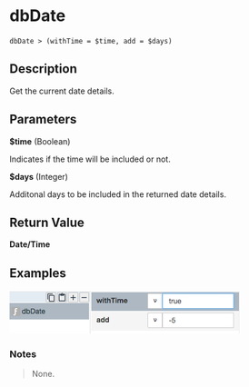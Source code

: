# dbDate

	dbDate > (withTime = $time, add = $days)

## Description

Get the current date details.

## Parameters

**$time** (Boolean)

Indicates if the time will be included or not.

**$days** (Integer)

Additonal days to be included in the returned date details.

## Return Value

**Date/Time**

## Examples

![](dbDate.png?raw=true)

### Notes
> None.